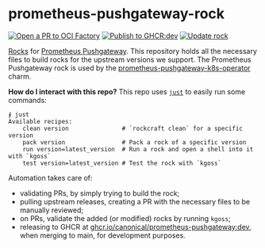 # prometheus-pushgateway-rock

[![Open a PR to OCI Factory](https://github.com/canonical/prometheus-pushgateway-rock/actions/workflows/rock-release-oci-factory.yaml/badge.svg)](https://github.com/canonical/prometheus-pushgateway-rock/actions/workflows/rock-release-oci-factory.yaml)
[![Publish to GHCR:dev](https://github.com/canonical/prometheus-pushgateway-rock/actions/workflows/rock-release-dev.yaml/badge.svg)](https://github.com/canonical/prometheus-pushgateway-rock/actions/workflows/rock-release-dev.yaml)
[![Update rock](https://github.com/canonical/prometheus-pushgateway-rock/actions/workflows/rock-update.yaml/badge.svg)](https://github.com/canonical/prometheus-pushgateway-rock/actions/workflows/rock-update.yaml)

[Rocks](https://canonical-rockcraft.readthedocs-hosted.com/en/latest/) for [Prometheus Pushgateway](https://github.com/prometheus/pushgateway).
This repository holds all the necessary files to build rocks for the upstream versions we support. The Prometheus Pushgateway rock is used by the [prometheus-pushgateway-k8s-operator](https://github.com/canonical/prometheus-pushgateway-k8s-operator) charm.

**How do I interact with this repo?** This repo uses [`just`](https://github.com/casey/just) to easily run some commands:
```
∮ just
Available recipes:
    clean version               # `rockcraft clean` for a specific version
    pack version                # Pack a rock of a specific version
    run version=latest_version  # Run a rock and open a shell into it with `kgoss`
    test version=latest_version # Test the rock with `kgoss`
```

Automation takes care of:

* validating PRs, by simply trying to build the rock;
* pulling upstream releases, creating a PR with the necessary files to be manually reviewed;
* on PRs, validate the added (or modified) rocks by running `kgoss`;
* releasing to GHCR at [ghcr.io/canonical/prometheus-pushgateway:dev](https://ghcr.io/canonical/prometheus-pushgateway:dev), when merging to main, for development purposes.
